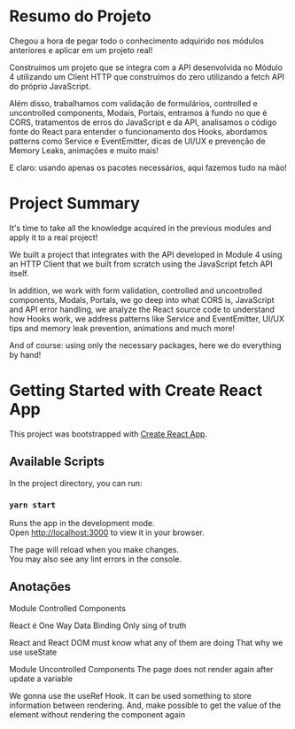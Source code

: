 # Resumo do Projeto

Chegou a hora de pegar todo o conhecimento adquirido nos módulos anteriores e aplicar em um projeto real!

Construímos um projeto que se integra com a API desenvolvida no Módulo 4 utilizando um Client HTTP que construímos do zero utilizando a fetch API do próprio JavaScript.

Além disso, trabalhamos com validação de formulários, controlled e uncontrolled components, Modais, Portais, entramos à fundo no que é CORS, tratamentos de erros do JavaScript e da API, analisamos o código fonte do React para entender o funcionamento dos Hooks, abordamos patterns como Service e EventEmitter, dicas de UI/UX e prevenção de Memory Leaks, animações e muito mais!

E claro: usando apenas os pacotes necessários, aqui fazemos tudo na mão!

# Project Summary

It's time to take all the knowledge acquired in the previous modules and apply it to a real project!

We built a project that integrates with the API developed in Module 4 using an HTTP Client that we built from scratch using the JavaScript fetch API itself.

In addition, we work with form validation, controlled and uncontrolled components, Modals, Portals, we go deep into what CORS is, JavaScript and API error handling, we analyze the React source code to understand how Hooks work, we address patterns like Service and EventEmitter, UI/UX tips and memory leak prevention, animations and much more!

And of course: using only the necessary packages, here we do everything by hand!



# Getting Started with Create React App

This project was bootstrapped with [Create React App](https://github.com/facebook/create-react-app).

## Available Scripts

In the project directory, you can run:

### `yarn start`

Runs the app in the development mode.\
Open [http://localhost:3000](http://localhost:3000) to view it in your browser.

The page will reload when you make changes.\
You may also see any lint errors in the console.


## Anotações

Module Controlled Components

React é One Way Data Binding
Only sing of truth


React and React DOM must know what any of them are doing
That why we use useState

Module Uncontrolled Components
The page does not render again after update a variable

We gonna use the useRef Hook. It can be used something to store information between rendering.
And, make possible to get the value of the element without rendering the component again
